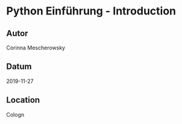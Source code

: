 # Python Einführung - Introduction
## Autor
Corinna Mescherowsky
## Datum
2019-11-27
## Location
Cologn
